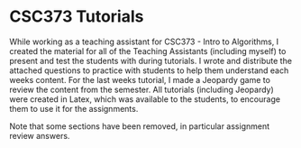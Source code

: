 # CSC373 Tutorials
 While working as a teaching assistant for CSC373 - Intro to Algorithms, I created the material for all of the Teaching Assistants (including myself) to present and test the students with during tutorials. I wrote and distribute the attached questions to practice with students to help them understand each weeks content. For the last weeks tutorial, I made a Jeopardy game to review the content from the semester. All tutorials (including Jeopardy) were created in Latex, which was available to the students, to encourage them to use it for the assignments.
 
 Note that some sections have been removed, in particular assignment review answers.
